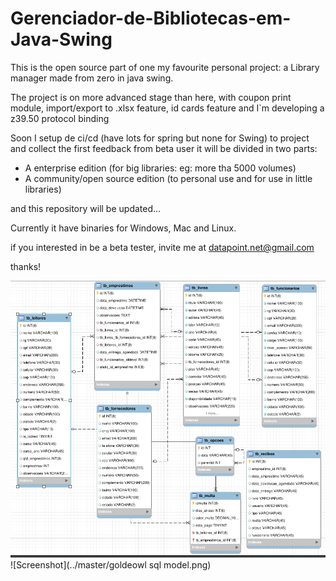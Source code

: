 # Gerenciador-de-Bibliotecas-em-Java-Swing

This is the open source part of one my favourite personal project: a Library manager  made from zero in java swing.

The project is on more advanced stage than here, with coupon print module, import/export to .xlsx feature, id cards feature and I`m developing a z39.50 protocol binding 

Soon I setup de ci/cd (have lots for spring but none for Swing) to project and collect the first feedback from beta user  it will be divided in two parts:

* A enterprise edition (for big libraries: eg: more tha 5000 volumes)
* A community/open source edition (to personal use and for use in little libraries)

and this repository will be updated...


Currently it have binaries for Windows, Mac and Linux.


if you interested in be a beta tester, invite me at datapoint.net@gmail.com

thanks!

<img src="goldeowl sql model.png" alt="My cool logo"/>
![Screenshot](../master/goldeowl sql model.png)
